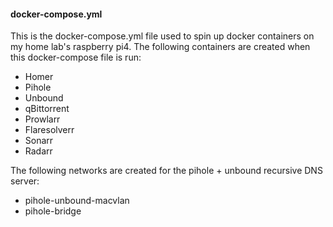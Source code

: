 #### docker-compose.yml

This is the docker-compose.yml file used to spin up docker containers on my home lab's raspberry pi4. The following containers are created when this docker-compose file is run:

- Homer
- Pihole
- Unbound
- qBittorrent
- Prowlarr
- Flaresolverr
- Sonarr
- Radarr

The following networks are created for the pihole + unbound recursive DNS server:

- pihole-unbound-macvlan
- pihole-bridge
